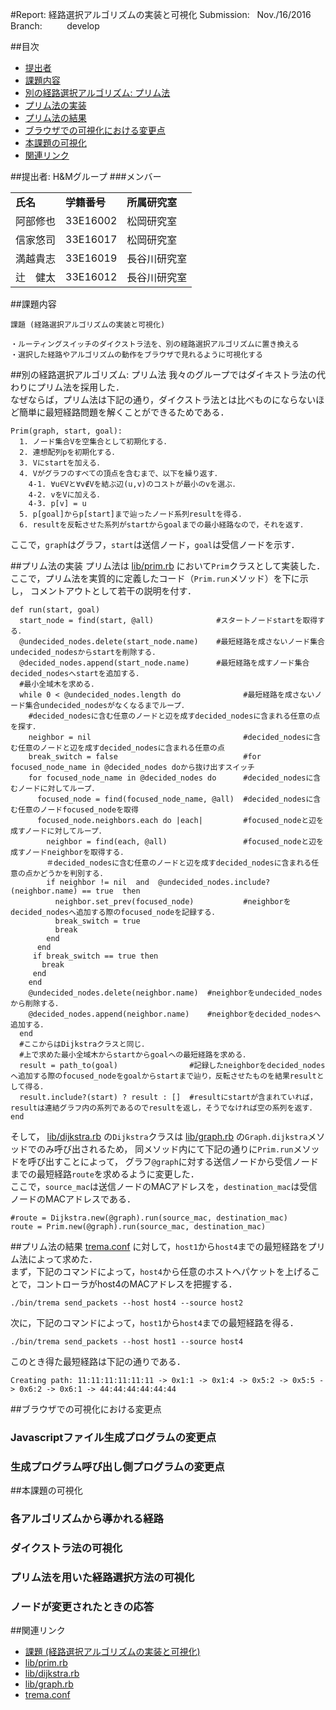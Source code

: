 #Report: 経路選択アルゴリズムの実装と可視化
Submission: &nbsp; Nov./16/2016<br>
Branch: &nbsp;&nbsp;&nbsp;&nbsp;&nbsp;&nbsp;&nbsp;&nbsp; develop<br>


##目次
* [提出者](#submitter)
* [課題内容](#assignment)
* [別の経路選択アルゴリズム: プリム法](#prim)
* [プリム法の実装](#program_prim)
* [プリム法の結果](#result_prim)
* [ブラウザでの可視化における変更点](#browser)
* [本課題の可視化](#thisalg)
* [関連リンク](#links)



##<a name="submitter">提出者: H&Mグループ
###メンバー
<table>
  <tr>
    <td><B>氏名</B></td>
    <td><B>学籍番号</B></td>
    <td><B>所属研究室</B></td>
  </tr>
  <tr>
    <td>阿部修也</td>
    <td>33E16002</td>
    <td>松岡研究室</td>
  </tr>
  <tr>
    <td>信家悠司</td>
    <td>33E16017</td>
    <td>松岡研究室</td>
  </tr>
  <tr>
    <td>満越貴志</td>
    <td>33E16019</td>
    <td>長谷川研究室</td>
  </tr>
  <tr>
    <td>辻　健太</td>
    <td>33E16012</td>
    <td>長谷川研究室</td>
  </tr>
</table>




##<a name="assignment">課題内容
```
課題 (経路選択アルゴリズムの実装と可視化)

・ルーティングスイッチのダイクストラ法を、別の経路選択アルゴリズムに置き換える
・選択した経路やアルゴリズムの動作をブラウザで見れるように可視化する
```





##<a name="prim">別の経路選択アルゴリズム: プリム法
我々のグループではダイキストラ法の代わりにプリム法を採用した．<br>
なぜならば，プリム法は下記の通り，ダイクストラ法とは比べものにならないほど簡単に最短経路問題を解くことができるためである．<br>
```
Prim(graph, start, goal):
  1. ノード集合Vを空集合として初期化する．
  2. 連想配列pを初期化する．
  3. Vにstartを加える．
  4. Vがグラフのすべての頂点を含むまで、以下を繰り返す．
    4-1. ∀u∈Vと∀v∉Vを結ぶ辺(u,v)のコストが最小のvを選ぶ．
    4-2. vをVに加える．
    4-3. p[v] = u
  5. p[goal]からp[start]まで辿ったノード系列resultを得る．
  6. resultを反転させた系列がstartからgoalまでの最小経路なので，それを返す．
```
ここで，`graph`はグラフ，`start`は送信ノード，`goal`は受信ノードを示す．<br>





##<a name="program_prim">プリム法の実装
プリム法は
[lib/prim.rb](lib/prim.rb)
において`Prim`クラスとして実装した．<br>
ここで，プリム法を実質的に定義したコード（`Prim.run`メソッド）を下に示し，
コメントアウトとして若干の説明を付す．<br>
```
def run(start, goal)
  start_node = find(start, @all)              #スタートノードstartを取得する．
  @undecided_nodes.delete(start_node.name)    #最短経路を成さないノード集合undecided_nodesからstartを削除する．
  @decided_nodes.append(start_node.name)      #最短経路を成すノード集合decided_nodesへstartを追加する．
  #最小全域木を求める．
  while 0 < @undecided_nodes.length do              #最短経路を成さないノード集合undecided_nodesがなくなるまでループ．
    #decided_nodesに含む任意のノードと辺を成すdecided_nodesに含まれる任意の点を探す．
    neighbor = nil                                  #decided_nodesに含む任意のノードと辺を成すdecided_nodesに含まれる任意の点
    break_switch = false                            #for focused_node_name in @decided_nodes doから抜け出すスイッチ
    for focused_node_name in @decided_nodes do      #decided_nodesに含むノードに対してループ．
      focused_node = find(focused_node_name, @all)  #decided_nodesに含む任意のノードfocused_nodeを取得
      focused_node.neighbors.each do |each|         #focused_nodeと辺を成すノードに対してループ．
        neighbor = find(each, @all)                 #focused_nodeと辺を成すノードneighborを取得する．
        ＃decided_nodesに含む任意のノードと辺を成すdecided_nodesに含まれる任意の点かどうかを判別する．
        if neighbor != nil  and  @undecided_nodes.include?(neighbor.name) == true  then
          neighbor.set_prev(focused_node)           #neighborをdecided_nodesへ追加する際のfocused_nodeを記録する．
          break_switch = true
          break
        end
      end
     if break_switch == true then
       break
     end
    end
    @undecided_nodes.delete(neighbor.name)  #neighborをundecided_nodesから削除する．
    @decided_nodes.append(neighbor.name)    #neighborをdecided_nodesへ追加する．
  end
  #ここからはDijkstraクラスと同じ．
  #上で求めた最小全域木からstartからgoalへの最短経路を求める．
  result = path_to(goal)                #記録したneighborをdecided_nodesへ追加する際のfocused_nodeをgoalからstartまで辿り，反転させたものを結果resultとして得る．
  result.include?(start) ? result : []  #resultにstartが含まれていれば，resultは連結グラフ内の系列であるのでresultを返し，そうでなければ空の系列を返す．
end
```
そして，
[lib/dijkstra.rb](lib/dijkstra.rb)
の`Dijkstra`クラスは
[lib/graph.rb](lib/graph.rb)
の`Graph.dijkstra`メソッドでのみ呼び出されるため，
同メソッド内にて下記の通りに`Prim.run`メソッドを呼び出すことによって，
グラフ`@graph`に対する送信ノードから受信ノードまでの最短経路`route`を求めるように変更した．<br>
ここで，`source_mac`は送信ノードのMACアドレスを，`destination_mac`は受信ノードのMACアドレスである．<br>
```
#route = Dijkstra.new(@graph).run(source_mac, destination_mac)
route = Prim.new(@graph).run(source_mac, destination_mac)
```





##<a name="result_prim">プリム法の結果
[trema.conf](trema.conf)
に対して，`host1`から`host4`までの最短経路をプリム法によって求めた．<br>
まず，下記のコマンドによって，`host4`から任意のホストへパケットを上げることで，コントローラがhost4のMACアドレスを把握する．<br>
```
./bin/trema send_packets --host host4 --source host2
```
次に，下記のコマンドによって，`host1`から`host4`までの最短経路を得る．<br>
```
./bin/trema send_packets --host host1 --source host4
```
このとき得た最短経路は下記の通りである．<br>
```
Creating path: 11:11:11:11:11:11 -> 0x1:1 -> 0x1:4 -> 0x5:2 -> 0x5:5 -> 0x6:2 -> 0x6:1 -> 44:44:44:44:44:44
```






##<a name="browser">ブラウザでの可視化における変更点

### Javascriptファイル生成プログラムの変更点

### 生成プログラム呼び出し側プログラムの変更点

##<a name="thisalg">本課題の可視化

### 各アルゴリズムから導かれる経路

### ダイクストラ法の可視化

### プリム法を用いた経路選択方法の可視化

### ノードが変更されたときの応答







##<a name="links">関連リンク
* [課題 (経路選択アルゴリズムの実装と可視化)](https://github.com/handai-trema/deck/blob/develop/week7/assignment_routing_switch.md)
* [lib/prim.rb](lib/prim.rb)
* [lib/dijkstra.rb](lib/dijkstra.rb)
* [lib/graph.rb](lib/graph.rb)
* [trema.conf](trema.conf)
